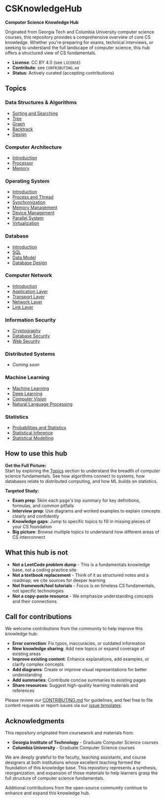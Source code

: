 # CSKnowledgeHub

**Computer Science Knowledge Hub**

Originated from Georgia Tech and Columbia University computer science courses, this repository provides a comprehensive overview of core CS knowledge. Whether you're preparing for exams, technical interviews, or seeking to understand the full landscape of computer science, this hub offers a structured view of CS fundamentals.

- **License**: CC BY 4.0 (see `LICENSE`)
- **Contribute**: see `CONTRIBUTING.md`
- **Status**: Actively curated (accepting contributions)

## Topics

### Data Structures & Algorithms
- [Sorting and Searching](Data%20Structure%20&%20Algorithm/Sorting%20and%20Searching.md)
- [Tree](Data%20Structure%20&%20Algorithm/Tree.md)
- [Graph](Data%20Structure%20&%20Algorithm/Graph.md)
- [Backtrack](Data%20Structure%20&%20Algorithm/Backtrack.md)
- [Design](Data%20Structure%20&%20Algorithm/Design.md)

### Computer Architecture
- [Introduction](Computer%20Architecture/Introduction.md)
- [Processor](Computer%20Architecture/Processor.md)
- [Memory](Computer%20Architecture/Memory.md)

### Operating System
- [Introduction](Operating%20System/Introduction.md)
- [Process and Thread](Operating%20System/Process%20and%20Thread.md)
- [Synchronization](Operating%20System/Synchronization.md)
- [Memory Management](Operating%20System/Memory%20Management.md)
- [Device Management](Operating%20System/Device%20Management.md)
- [Parallel System](Operating%20System/Parallel%20System.md)
- [Virtualization](Operating%20System/Virtualization.md)

### Database
- [Introduction](Database/Introduction.md)
- [SQL](Database/SQL.md)
- [Data Model](Database/Data%20Model.md)
- [Database Design](Database/Database%20Design.md)

### Computer Network
- [Introduction](Computer%20Network/Introduction.md)
- [Application Layer](Computer%20Network/Application%20Layer.md)
- [Transport Layer](Computer%20Network/Transport%20Layer.md)
- [Network Layer](Computer%20Network/Network%20Layer.md)
- [Link Layer](Computer%20Network/Link%20Layer.md)

### Information Security
- [Cryptography](Information%20Security/Cryptography.md)
- [Database Security](Information%20Security/Database%20Security.md)
- [Web Security](Information%20Security/Web%20Security.md)

### Distributed Systems
- *Coming soon*

### Machine Learning
- [Machine Learning](Machine%20Learning/Machine%20Learning.md)
- [Deep Learning](Machine%20Learning/Deep%20Learning.md)
- [Computer Vision](Machine%20Learning/Computer%20Vision.md)
- [Natural Language Processing](Machine%20Learning/Natural%20Language%20Processing.md)

### Statistics
- [Probabilities and Statistics](Statistics/Probs%20and%20Stats.md)
- [Statistical Inference](Statistics/Stats%20Inference.md)
- [Statistical Modelling](Statistics/Stats%20Modelling.md)

## How to use this hub

**Get the Full Picture:**  
Start by exploring the [Topics](#topics) section to understand the breadth of computer science fundamentals. See how algorithms connect to systems, how databases relate to distributed computing, and how ML builds on statistics.

**Targeted Study:**
- **Exam prep**: Skim each page's top summary for key definitions, formulas, and common pitfalls
- **Interview prep**: Use diagrams and worked examples to explain concepts clearly and confidently
- **Knowledge gaps**: Jump to specific topics to fill in missing pieces of your CS foundation
- **Big picture**: Browse multiple topics to understand how different areas of CS interconnect

## What this hub is not

- **Not a LeetCode problem dump** - This is a fundamentals knowledge base, not a coding practice site
- **Not a textbook replacement** - Think of it as structured notes and a roadmap; we cite sources for deeper learning
- **Not framework/tool tutorials** - Focus is on timeless CS fundamentals, not specific technologies
- **Not a copy-paste resource** - We emphasize understanding concepts and their connections

## Call for contributions

We welcome contributions from the community to help improve this knowledge hub:

- **Error correction**: Fix typos, inaccuracies, or outdated information
- **New knowledge sharing**: Add new topics or expand coverage of existing areas
- **Improve existing content**: Enhance explanations, add examples, or clarify complex concepts
- **Add diagrams**: Create or improve visual representations for better understanding
- **Add summaries**: Contribute concise summaries to existing pages
- **Share resources**: Suggest high-quality learning materials and references

Please review our [CONTRIBUTING.md](CONTRIBUTING.md) for guidelines, and feel free to file content requests or report issues via our [issue templates](.github/ISSUE_TEMPLATE/).

## Acknowledgments

This repository originated from coursework and materials from:

- **Georgia Institute of Technology** - Graduate Computer Science courses
- **Columbia University** - Graduate Computer Science courses

We are deeply grateful to the faculty, teaching assistants, and course designers at both institutions whose excellent teaching formed the foundation of this knowledge base. This repository represents a synthesis, reorganization, and expansion of those materials to help learners grasp the full structure of computer science fundamentals.

Additional contributions from the open-source community continue to enhance and expand this knowledge hub.
